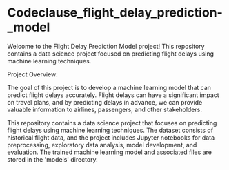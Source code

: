 # Codeclause_flight_delay_prediction-_model
Welcome to the Flight Delay Prediction Model project! This repository contains a data science project focused on predicting flight delays using machine learning techniques. 

Project Overview:

The goal of this project is to develop a machine learning model that can predict flight delays accurately. Flight delays can have a significant impact on travel plans, and by predicting delays in advance, we can provide valuable information to airlines, passengers, and other stakeholders.

This repository contains a data science project that focuses on predicting flight delays using machine learning techniques. The dataset consists of historical flight data, and the project includes Jupyter notebooks for data preprocessing, exploratory data analysis, model development, and evaluation. The trained machine learning model and associated files are stored in the 'models' directory. 
